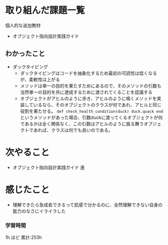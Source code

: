 # 取り組んだ課題一覧
個人的な追加教材
- オブジェクト指向設計実践ガイド
## わかったこと
- ダックタイピング
    - ダックタイピングはコードを抽象化するため最初の可読性は低くなるが、柔軟性は上がる
    - メソッドは単一の目的を果たすためにあるので、そのメソッドの引数も当然単一の目的を共に達成するために渡されてくることを認識する
    - オブジェクトがアヒルのように歩き、アヒルのように鳴くメソッドを実装しているなら、そのオブジェクトのクラスが何であれ、アヒルと同じ役割を果たせる。
    `def check_health_condition(duck)
        duck.quack
    end`
    というメソッドがあった場合、引数duckに渡ってくるオブジェクトが何であるかは全く関係なく、この引数はアヒルのように振る舞うオブジェクトであれば、クラスは何でも良いのである。
# 次やること

- オブジェクト指向設計実践ガイド 進

# 感じたこと
- 理解できたら急成長できるって肌感で分かるのに、全然理解できない自身の能力のなさにイライラした
### 学習時間

1h ほど
累計:253h
